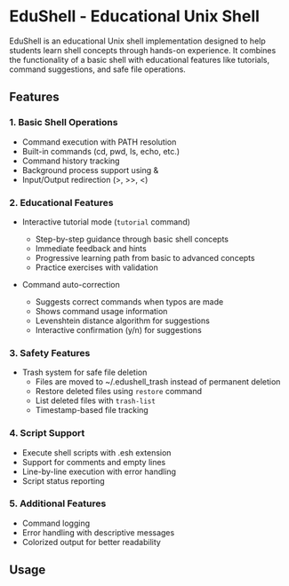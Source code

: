 # EduShell - Educational Unix Shell

EduShell is an educational Unix shell implementation designed to help students learn shell concepts through hands-on experience. It combines the functionality of a basic shell with educational features like tutorials, command suggestions, and safe file operations.

## Features

### 1. Basic Shell Operations
- Command execution with PATH resolution
- Built-in commands (cd, pwd, ls, echo, etc.)
- Command history tracking
- Background process support using &
- Input/Output redirection (>, >>, <)

### 2. Educational Features
- Interactive tutorial mode (`tutorial` command)
  - Step-by-step guidance through basic shell concepts
  - Immediate feedback and hints
  - Progressive learning path from basic to advanced concepts
  - Practice exercises with validation

- Command auto-correction
  - Suggests correct commands when typos are made
  - Shows command usage information
  - Levenshtein distance algorithm for suggestions
  - Interactive confirmation (y/n) for suggestions

### 3. Safety Features
- Trash system for safe file deletion
  - Files are moved to ~/.edushell_trash instead of permanent deletion
  - Restore deleted files using `restore` command
  - List deleted files with `trash-list`
  - Timestamp-based file tracking

### 4. Script Support
- Execute shell scripts with .esh extension
- Support for comments and empty lines
- Line-by-line execution with error handling
- Script status reporting

### 5. Additional Features
- Command logging
- Error handling with descriptive messages
- Colorized output for better readability

## Usage
